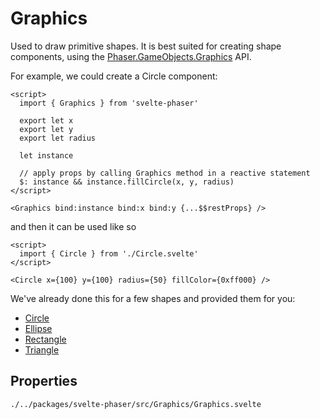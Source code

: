# Graphics

Used to draw primitive shapes. It is best suited for creating shape components, using the
[Phaser.GameObjects.Graphics](https://photonstorm.github.io/phaser3-docs/Phaser.GameObjects.Graphics.html) API.

For example, we could create a Circle component:

```svelte
<script>
  import { Graphics } from 'svelte-phaser'

  export let x
  export let y
  export let radius

  let instance

  // apply props by calling Graphics method in a reactive statement
  $: instance && instance.fillCircle(x, y, radius)
</script>

<Graphics bind:instance bind:x bind:y {...$$restProps} />
```

and then it can be used like so

```svelte
<script>
  import { Circle } from './Circle.svelte'
</script>

<Circle x={100} y={100} radius={50} fillColor={0xff000} />
```

We've already done this for a few shapes and provided them for you:

- [Circle](components/graphics/circle)
- [Ellipse](components/graphics/ellipse)
- [Rectangle](components/graphics/rectangle)
- [Triangle](components/graphics/triangle)

## Properties

```properties
./../packages/svelte-phaser/src/Graphics/Graphics.svelte
```
